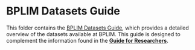 # BPLIM Datasets Guide

This folder contains the [BPLIM Datasets Guide](https://github.com/BPLIM/Manuals/blob/master/Guides/02_BPLIM_Datasets_Guide/BPLIM_Datasets_Guide.pdf), which provides a detailed overview of the datasets available at BPLIM. 
This guide is designed to complement the information found in the [**Guide for Researchers**](https://github.com/BPLIM/Manuals/blob/master/Guides/01_Guide_for_Researchers/Guide_for_researchers_v072024.pdf).

